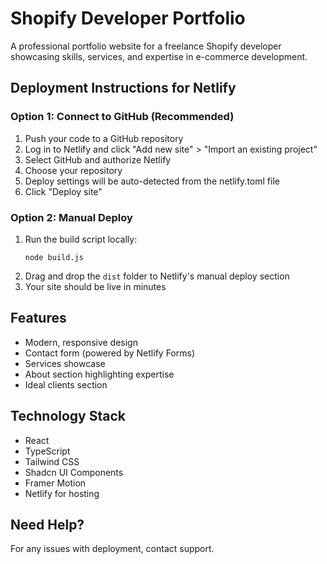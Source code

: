 # Shopify Developer Portfolio

A professional portfolio website for a freelance Shopify developer showcasing skills, services, and expertise in e-commerce development.

## Deployment Instructions for Netlify

### Option 1: Connect to GitHub (Recommended)

1. Push your code to a GitHub repository
2. Log in to Netlify and click "Add new site" > "Import an existing project"
3. Select GitHub and authorize Netlify
4. Choose your repository
5. Deploy settings will be auto-detected from the netlify.toml file
6. Click "Deploy site"

### Option 2: Manual Deploy

1. Run the build script locally:
   ```
   node build.js
   ```
2. Drag and drop the `dist` folder to Netlify's manual deploy section
3. Your site should be live in minutes

## Features

- Modern, responsive design
- Contact form (powered by Netlify Forms)
- Services showcase
- About section highlighting expertise
- Ideal clients section

## Technology Stack

- React
- TypeScript
- Tailwind CSS
- Shadcn UI Components
- Framer Motion
- Netlify for hosting

## Need Help?

For any issues with deployment, contact support.